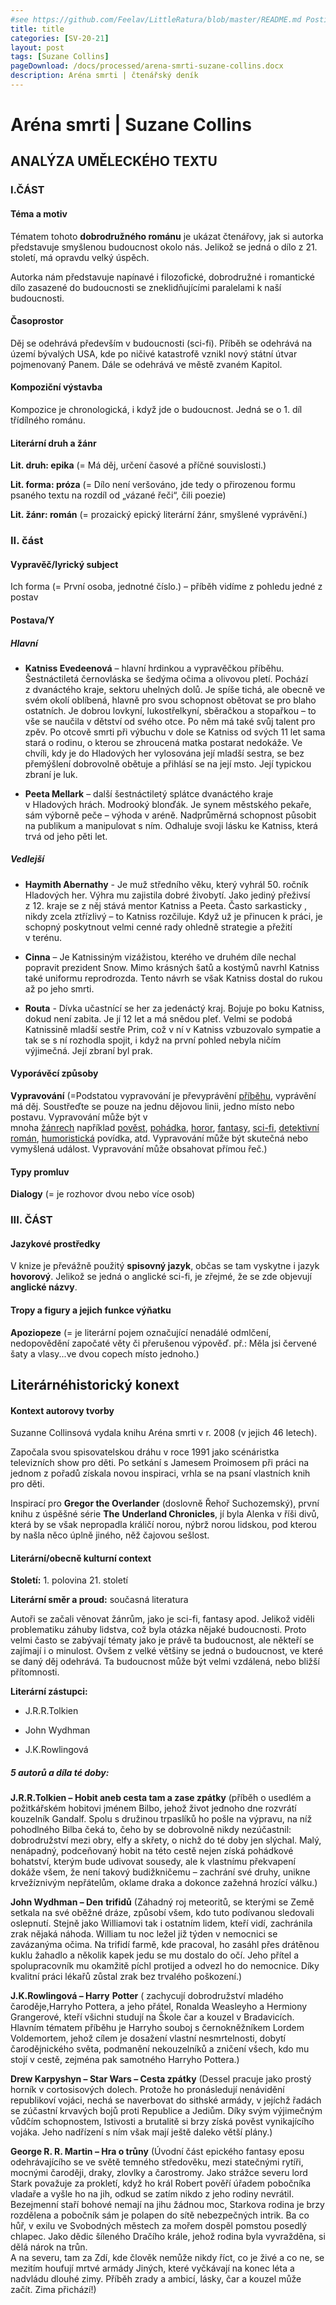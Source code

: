 ```yaml
---
#see https://github.com/Feelav/LittleRatura/blob/master/README.md Posting new books
title: title
categories: [SV-20-21]
layout: post
tags: [Suzane Collins]
pageDownload: /docs/processed/arena-smrti-suzane-collins.docx
description: Aréna smrti | čtenářský deník
---
```


# Aréna smrti | Suzane Collins

## ANALÝZA UMĚLECKÉHO TEXTU

### I.ČÁST

#### Téma a motiv

Tématem tohoto **dobrodružného románu** je ukázat čtenářovy, jak si
autorka představuje smyšlenou budoucnost okolo nás. Jelikož se jedná o
dílo z 21. století, má opravdu velký úspěch.

Autorka nám představuje napínavé i filozofické, dobrodružné i romantické
dílo zasazené do budoucnosti se zneklidňujícími paralelami k naší
budoucnosti.

#### Časoprostor

Děj se odehrává především v budoucnosti (sci-fi). Příběh se odehrává na
území bývalých USA, kde po ničivé katastrofě vznikl nový státní útvar
pojmenovaný Panem. Dále se odehrává ve městě zvaném Kapitol.

#### Kompoziční výstavba

Kompozice je chronologická, i když jde o budoucnost. Jedná se o 1. díl
třídílného románu.

#### Literární druh a žánr

**Lit. druh: epika** (= Má děj, určení časové a příčné souvislosti.)

**Lit. forma: próza** (= Dílo není veršováno, jde tedy o přirozenou
formu psaného textu na rozdíl od „vázané řeči“, čili poezie)

**Lit. žánr: román** (= prozaický epický literární žánr, smyšlené
vyprávění.)

### II. část

#### Vypravěč/lyrický subject

Ich forma (= První osoba, jednotné číslo.) – příběh vidíme z pohledu
jedné z postav

#### Postava/Y

##### Hlavní

- **Katniss Evedeenová** – hlavní hrdinkou a vypravěčkou příběhu.
  Šestnáctiletá černovláska se šedýma očima a olivovou pletí. Pochází
  z dvanáctého kraje, sektoru uhelných dolů. Je spíše tichá, ale
  obecně ve svém okolí oblíbená, hlavně pro svou schopnost obětovat
  se pro blaho ostatních. Je dobrou lovkyní, lukostřelkyní, sběračkou
  a stopařkou – to vše se naučila v dětství od svého otce. Po něm má
  také svůj talent pro zpěv. Po otcově smrti při výbuchu v dole se
  Katniss od svých 11 let sama stará o rodinu, o kterou se zhroucená
  matka postarat nedokáže. Ve chvíli, kdy je do Hladových her
  vylosována její mladší sestra, se bez přemýšlení dobrovolně obětuje
  a přihlásí se na její msto. Její typickou zbraní je luk.

- **Peeta Mellark** – další šestnáctiletý splátce dvanáctého kraje
  v Hladových hrách. Modrooký blonďák. Je synem městského pekaře, sám
  výborně peče – výhoda v aréně. Nadprůměrná schopnost působit na
  publikum a manipulovat s ním. Odhaluje svoji lásku ke Katniss, která
  trvá od jeho pěti let.

##### Vedlejší

- **Haymith Abernathy** - Je muž středního věku, který vyhrál 50.
  ročník Hladových her. Výhra mu zajistila dobré živobytí. Jako
  jediný přeživsí z 12. kraje se z něj stává mentor Katniss a Peeta.
  Často sarkasticky , nikdy zcela ztřízlivý – to Katniss rozčiluje.
  Když už je přinucen k práci, je schopný poskytnout velmi cenné rady
  ohledně strategie a přežití v terénu.

- **Cinna** – Je Katnissiným vizážistou, kterého ve druhém díle nechal
  popravit prezident Snow. Mimo krásných šatů a kostýmů navrhl Katniss
  také uniformu reprodrozda. Tento návrh se však Katniss dostal do
  rukou až po jeho smrti.

- **Routa** - Dívka učastnící se her za jedenáctý kraj. Bojuje po boku
  Katniss, dokud není zabita. Je jí 12 let a má snědou pleť. Velmi se
  podobá Katnissině mladší sestře Prim, což v ní v Katniss vzbuzovalo
  sympatie a tak se s ní rozhodla spojit, i když na první pohled
  nebyla ničím výjimečná. Její zbraní byl prak.

#### Vyporávěcí způsoby

**Vypravování** (=Podstatou vypravování je
převyprávění [příběhu](https://cs.wikipedia.org/wiki/P%C5%99%C3%ADb%C4%9Bh),
vyprávění má děj. Soustřeďte se pouze na jednu dějovou linii, jedno
místo nebo postavu. Vypravování může být v
mnoha [žánrech](https://cs.wikipedia.org/wiki/%C5%BD%C3%A1nr) například [pověst](https://cs.wikipedia.org/wiki/Pov%C4%9Bst), [pohádka](https://cs.wikipedia.org/wiki/Poh%C3%A1dka), [horor](https://cs.wikipedia.org/wiki/Horor), [fantasy](https://cs.wikipedia.org/wiki/Fantasy), [sci-fi](https://cs.wikipedia.org/wiki/Science_fiction), [detektivní
román](https://cs.wikipedia.org/wiki/Detektivn%C3%AD_rom%C3%A1n), [humoristická](https://cs.wikipedia.org/wiki/Humor) povídka,
atd. Vypravování může být skutečná nebo vymyšlená událost. Vypravování
může obsahovat přímou řeč.)

#### Typy promluv

**Dialogy** (= je rozhovor dvou nebo více osob)

### III. ČÁST

#### Jazykové prostředky

V knize je převážně použitý **spisovný jazyk**, občas se tam vyskytne i
jazyk **hovorový**. Jelikož se jedná o anglické sci-fi, je zřejmé, že se
zde objevují **anglické názvy**.

#### Tropy a figury a jejich funkce výňatku

**Apoziopeze** (= je literární pojem označující nenadálé odmlčení,
nedopovědění započaté věty či přerušenou výpověď. př.: Měla jsi červené
šaty a vlasy...ve dvou copech místo jednoho.)

## Literárnéhistorický konext

#### Kontext autorovy tvorby

Suzanne Collinsová vydala knihu Aréna smrti v r. 2008 (v jejich 46
letech).

Započala svou spisovatelskou dráhu v roce 1991 jako scénáristka
televizních show pro děti. Po setkání s Jamesem Proimosem při práci na
jednom z pořadů získala novou inspiraci, vrhla se na psaní vlastních
knih pro děti.

Inspirací pro **Gregor the Overlander** (doslovně Řehoř Suchozemský),
první knihu z úspěšné série **The** **Underland Chronicles**, jí byla
Alenka v říši divů, která by se však nepropadla králičí norou, nýbrž
norou lidskou, pod kterou by našla něco úplně jiného, něž čajovou
sešlost.

#### Literární/obecně kulturní context

**Století:** 1. polovina 21. století

**Literární směr a proud:** současná literatura

Autoři se začali věnovat žánrům, jako je sci-fi, fantasy apod. Jelikož
viděli problematiku záhuby lidstva, což byla otázka nějaké budoucnosti.
Proto velmi často se zabývají tématy jako je právě ta budoucnost, ale
někteří se zajímají i o minulost. Ovšem z velké většiny se jedná o
budoucnost, ve které se daný děj odehrává. Ta budoucnost může být velmi
vzdálená, nebo bližší přítomnosti.

**Literární zástupci:**

- J.R.R.Tolkien

- John Wydhman

- J.K.Rowlingová

##### 5 autorů a díla té doby:

**J.R.R.Tolkien – Hobit aneb cesta tam a zase zpátky** (příběh o usedlém
a požitkářském hobitovi jménem Bilbo, jehož život jednoho dne rozvrátí
kouzelník Gandalf. Spolu s družinou trpaslíků ho pošle na výpravu, na
níž pohodlného Bilba čeká to, čeho by se dobrovolně nikdy nezúčastnil:
dobrodružství mezi obry, elfy a skřety, o nichž do té doby jen slýchal.
Malý, nenápadný, podceňovaný hobit na této cestě nejen získá pohádkové
bohatství, kterým bude udivovat sousedy, ale k vlastnímu překvapení
dokáže všem, že není takový budižkničemu – zachrání své druhy, unikne
krvežíznivým nepřátelům, oklame draka a dokonce zažehná hrozící válku.)

**John Wydhman – Den** **trifidů** (Záhadný roj meteoritů, se kterými se
Země setkala na své oběžné dráze, způsobí všem, kdo tuto podívanou
sledovali oslepnutí. Stejně jako Williamovi tak i ostatním lidem, kteří
vidí, zachránila zrak nějaká náhoda. William tu noc ležel již týden
v nemocnici se zavázanýma očima. Na trifidí farmě, kde pracoval, ho
zasáhl přes drátěnou kuklu žahadlo a několik kapek jedu se mu dostalo
do očí. Jeho přítel a spolupracovník mu okamžitě píchl protijed a odvezl
ho do nemocnice. Díky kvalitní práci lékařů zůstal zrak bez trvalého
poškození.)

**J.K.Rowlingová – Harry** **Potter** ( zachycují dobrodružství mladého
čaroděje,Harryho Pottera, a jeho přátel, Ronalda Weasleyho a Hermiony
Grangerové, kteří všichni studují na Škole čar a kouzel v Bradavicích.
Hlavním tématem příběhu je Harryho souboj s černokněžníkem Lordem
Voldemortem, jehož cílem je dosažení vlastní nesmrtelnosti, dobytí
čarodějnického světa, podmanění nekouzelníků a zničení všech, kdo mu
stojí v cestě, zejména pak samotného Harryho Pottera.)

**Drew Karpyshyn – Star Wars – Cesta zpátky** (Dessel pracuje jako
prostý horník v cortosisových dolech. Protože ho pronásledují
nenávidění republikoví vojáci, nechá se naverbovat do sithské armády,
v jejíchž řadách se zúčastní krvavých bojů proti Republice a Jediům.
Díky svým výjimečným vůdčím schopnostem, lstivosti a brutalitě si brzy
získá pověst vynikajícího vojáka. Jeho nadřízení s ním však mají ještě
daleko větší plány.)

**George R. R. Martin – Hra o trůny** (Úvodní část epického fantasy
eposu odehrávajícího se ve světě temného středověku, mezi statečnými
rytíři, mocnými čaroději, draky, zlovlky a čarostromy. Jako strážce
severu lord Stark považuje za prokletí, když ho král Robert pověří
úřadem pobočníka vladaře a vyšle ho na jih, odkud se zatím nikdo z
jeho rodiny nevrátil. Bezejmenní staří bohové nemají na jihu žádnou moc,
Starkova rodina je brzy rozdělena a pobočník sám je polapen do sítě
nebezpečných intrik. Ba co hůř, v exilu ve Svobodných městech za mořem
dospěl pomstou posedlý chlapec. Jako dědic šíleného Dračího krále, jehož
rodina byla vyvražděna, si dělá nárok na trůn.  
A na severu, tam za Zdí, kde člověk nemůže nikdy říct, co je živé a co
ne, se mezitím houfují mrtvé armády Jiných, které vyčkávají na konec
léta a nadvládu dlouhé zimy. Příběh zrady a ambicí, lásky, čar a kouzel
může začít. Zima přichází\!)
